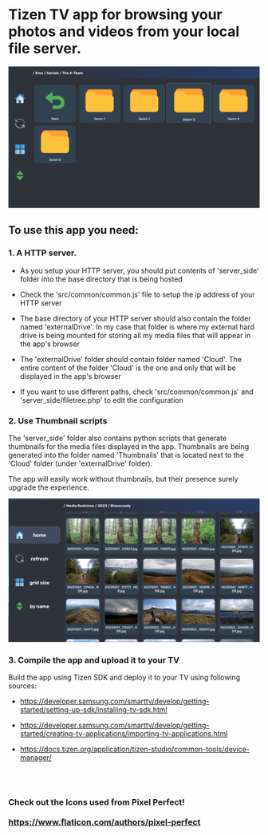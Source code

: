 # Tizen TV app for browsing your photos and videos from your local file server.

![Alt text](forReadme/image.png)

## To use this app you need:

### 1. A HTTP server. 

* As you setup your HTTP server, you should put contents of 'server_side' folder into the base directory that is being hosted

* Check the 'src/common/common.js' file to setup the ip address of your HTTP server

* The base directory of your HTTP server should also contain the folder named 'externalDrive'. In my case that folder is where my external hard drive is being mounted for storing all my media files that will appear in the app's browser

* The 'externalDrive' folder should contain folder named 'Cloud'. The entire content of the folder 'Cloud' is the one and only that will be displayed in the app's browser

* If you want to use different paths, check 'src/common/common.js' and 'server_side/filetree.php' to edit the configuration

### 2. Use Thumbnail scripts

The 'server_side' folder also contains python scripts that generate thumbnails for the media files displayed in the app. Thumbnails are being generated into the folder named 'Thumbnails' that is located next to the 'Cloud' folder (under 'externalDrive' folder).

The app will easily work without thumbnails, but their presence surely upgrade the experience.

![Alt text](forReadme/image2.png)

### 3. Compile the app and upload it to your TV

Build the app using Tizen SDK and deploy it to your TV using following sources:

* https://developer.samsung.com/smarttv/develop/getting-started/setting-up-sdk/installing-tv-sdk.html

* https://developer.samsung.com/smarttv/develop/getting-started/creating-tv-applications/importing-tv-applications.html

* https://docs.tizen.org/application/tizen-studio/common-tools/device-manager/

<br></br>

### Check out the Icons used from Pixel Perfect! <br></br> https://www.flaticon.com/authors/pixel-perfect